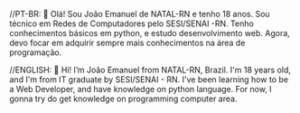 //PT-BR:
👋 Olá! Sou João Emanuel de NATAL-RN e tenho 18 anos.
Sou técnico em Redes de Computadores pelo SESI/SENAI -RN. 
Tenho conhecimentos básicos em python, e estudo desenvolvimento web.
Agora, devo focar em adquirir sempre mais conhecimentos na área de programação.

//ENGLISH:
👋 Hi! I’m João Emanuel from NATAL-RN, Brazil.
I'm 18 years old, and I'm from IT graduate by SESI/SENAI - RN.
I've been learning how to be a Web Developer, and have knowledge on python language.
For now, I gonna try do get knowledge on programming computer area.

